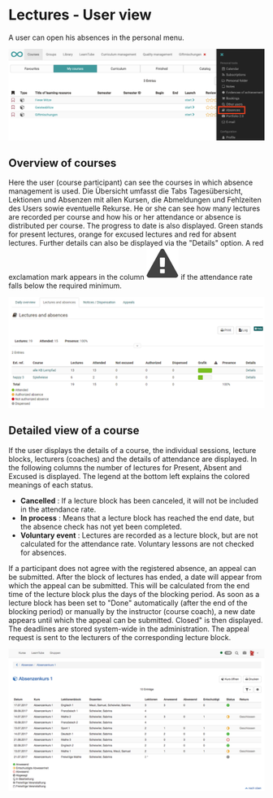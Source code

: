 # Lectures - User view

A user can open his absences in the personal menu.

![](assets/Absenz_TNview_EN.png)

  

## Overview of courses

Here the user (course participant) can see the courses in which absence
management is used. 
Die Übersicht umfasst die Tabs Tagesübersicht, Lektionen und Absenzen mit allen Kursen, die Abmeldungen und Fehlzeiten des Users sowie eventuelle Rekurse.
He or she can see how many lectures are recorded per course and how his or her attendance or absence is distributed per course. The progress to date is also displayed. Green stands for present lectures, orange for excused lectures and red for absent lectures. Further details can also be
displayed via the "Details" option. A red exclamation mark appears in the
column
![](assets/attention_434343_64.png)
if the attendance rate falls below the required minimum.

![Abesenzen Übersicht Kurse](assets/Absenzen_uebersicht_kurse173_en.png)  

## Detailed view of a course

If the user displays the details of a course, the individual sessions, lecture
blocks, lecturers (coaches) and the details of attendance are displayed. In
the following columns the number of lectures for Present, Absent and Excused
is displayed. The legend at the bottom left explains the colored meanings of
each status.

  *  **Cancelled** : If a lecture block has been canceled, it will not be included in the attendance rate.
  *  **In process** : Means that a lecture block has reached the end date, but the absence check has not yet been completed.
  *  **Voluntary event** : Lectures are recorded as a lecture block, but are not calculated for the attendance rate. Voluntary lessons are not checked for absences.

If a participant does not agree with the registered absence, an appeal can be
submitted. After the block of lectures has ended, a date will appear from
which the appeal can be submitted. This will be calculated from the end time
of the lecture block plus the days of the blocking period. As soon as a
lecture block has been set to "Done" automatically (after the end of the
blocking period) or manually by the instructor (course coach), a new date
appears until which the appeal can be submitted. Closed" is then displayed.
The deadlines are stored system-wide in the administration. The appeal request
is sent to the lecturers of the corresponding lecture block.


![Absenzen Detail Übersicht](assets/absenzen_detailsicht_kurs.png)

  

